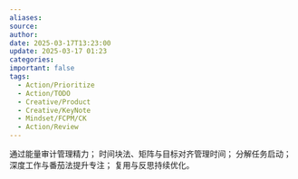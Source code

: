 ```yaml
---
aliases: 
source: 
author: 
date: 2025-03-17T13:23:00
update: 2025-03-17 01:23
categories: 
important: false
tags:
  - Action/Prioritize
  - Action/TODO
  - Creative/Product
  - Creative/KeyNote
  - Mindset/FCPM/CK
  - Action/Review
---
```

通过能量审计管理精力；
时间块法、矩阵与目标对齐管理时间；
分解任务启动；
深度工作与番茄法提升专注；
复用与反思持续优化。
